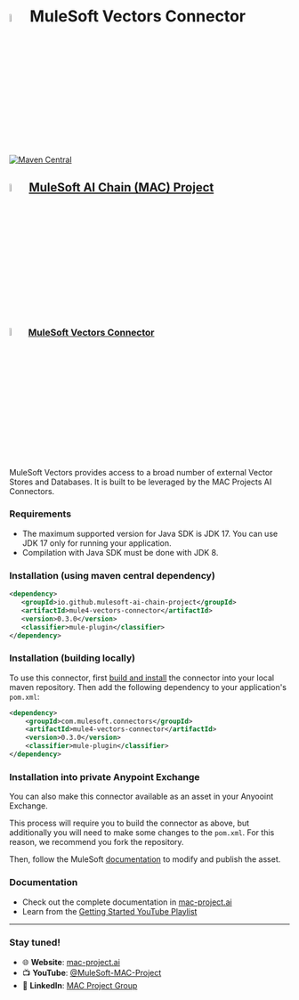 # <img src="icon/icon.svg" width="6%" alt="banner"> MuleSoft  Vectors Connector
[![Maven Central](https://img.shields.io/maven-central/v/io.github.mulesoft-ai-chain-project/mule4-vectors-connector)](https://central.sonatype.com/artifact/io.github.mulesoft-ai-chain-project/mule4-vectors-connector/overview)


## <img src="https://raw.githubusercontent.com/MuleSoft-AI-Chain-Project/.github/main/profile/assets/mulechain-project-logo.png" width="6%" alt="banner">   [MuleSoft AI Chain (MAC) Project](https://mac-project.ai/docs/)


### <img src="icon/icon.svg" width="6%" alt="banner">   [MuleSoft Vectors Connector](https://mac-project.ai/docs/mulechain-vectors)

MuleSoft Vectors provides access to a broad number of external Vector Stores and Databases. It is built to be leveraged by the MAC Projects AI Connectors.


### Requirements

- The maximum supported version for Java SDK is JDK 17. You can use JDK 17 only for running your application.
- Compilation with Java SDK must be done with JDK 8.


### Installation (using maven central dependency)

```xml
<dependency>
   <groupId>io.github.mulesoft-ai-chain-project</groupId>
   <artifactId>mule4-vectors-connector</artifactId>
   <version>0.3.0</version>
   <classifier>mule-plugin</classifier>
</dependency>
```

### Installation (building locally)

To use this connector, first [build and install](https://mac-project.ai/docs/ms-vectors/getting-started) the connector into your local maven repository.
Then add the following dependency to your application's `pom.xml`:

```xml
<dependency>
    <groupId>com.mulesoft.connectors</groupId>
    <artifactId>mule4-vectors-connector</artifactId>
    <version>0.3.0</version>
    <classifier>mule-plugin</classifier>
</dependency>
```

### Installation into private Anypoint Exchange

You can also make this connector available as an asset in your Anyooint Exchange.

This process will require you to build the connector as above, but additionally you will need
to make some changes to the `pom.xml`.  For this reason, we recommend you fork the repository.

Then, follow the MuleSoft [documentation](https://docs.mulesoft.com/exchange/to-publish-assets-maven) to modify and publish the asset.

### Documentation 
- Check out the complete documentation in [mac-project.ai](https://mac-project.ai/docs/mulechain-vectors)
- Learn from the [Getting Started YouTube Playlist](https://www.youtube.com/playlist?list=PLnuJGpEBF6ZAV1JfID1SRKN6OmGORvgv6)

---

### Stay tuned!

- 🌐 **Website**: [mac-project.ai](https://mac-project.ai)
- 📺 **YouTube**: [@MuleSoft-MAC-Project](https://www.youtube.com/@MuleSoft-MAC-Project)
- 💼 **LinkedIn**: [MAC Project Group](https://lnkd.in/gW3eZrbF)
